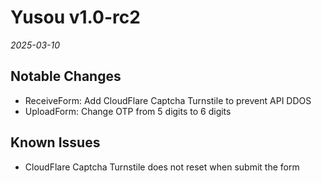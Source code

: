 # Yusou v1.0-rc2

_2025-03-10_

## Notable Changes

- ReceiveForm: Add CloudFlare Captcha Turnstile to prevent API DDOS
- UploadForm: Change OTP from 5 digits to 6 digits

## Known Issues

- CloudFlare Captcha Turnstile does not reset when submit the form
